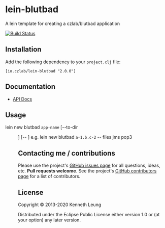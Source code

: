 # lein-blutbad
A lein template for creating a czlab/blutbad application

[![Build Status](https://travis-ci.org/llnek/lein-blutbad.svg?branch=master)](https://travis-ci.org/llnek/lein-blutbad)

## Installation

Add the following dependency to your `project.clj` file:

    [io.czlab/lein-blutbad "2.0.0"]

## Documentation

* [API Docs](https://llnek.github.io/lein-blutbad/)


## Usage

lein new blutbad `app-name` [--to-dir <dir>] [-- <services>]
e.g.
lein new blutbad `a-1.b.c-2` -- files jms pop3

## Contacting me / contributions

Please use the project's [GitHub issues page] for all questions, ideas, etc. **Pull requests welcome**. See the project's [GitHub contributors page] for a list of contributors.

## License

Copyright © 2013-2020 Kenneth Leung

Distributed under the Eclipse Public License either version 1.0 or (at
your option) any later version.

<!--- links (repos) -->
[CHANGELOG]: https://github.com/llnek/lein-blutbad/releases
[GitHub issues page]: https://github.com/llnek/lein-blutbad/issues
[GitHub contributors page]: https://github.com/llnek/lein-blutbad/graphs/contributors




